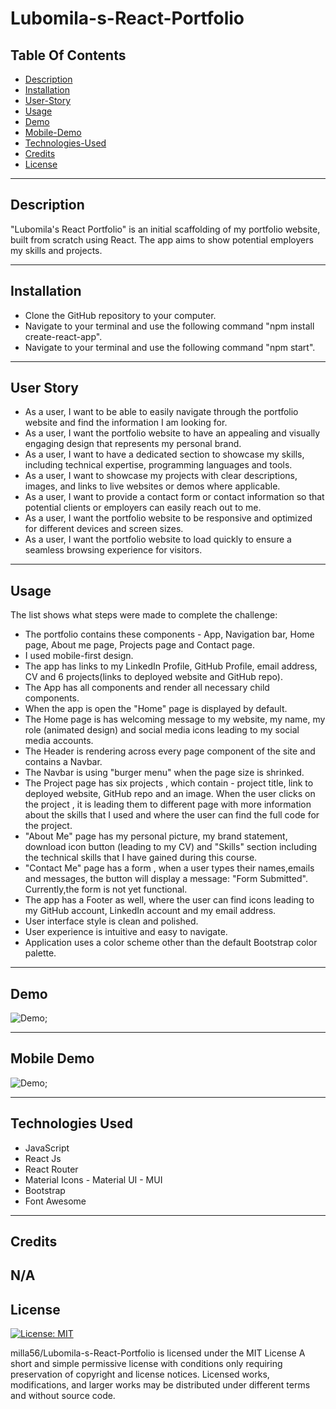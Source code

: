 # Lubomila-s-React-Portfolio

 ## Table Of Contents
  - [Description](#description)
  - [Installation](#installation)
  - [User-Story](#user-story)
  - [Usage](#usage)
  - [Demo](#demo)
  - [Mobile-Demo](#mobile-demo)
  - [Technologies-Used](#technologies-used)
  - [Credits](#credits)
  - [License](#license)

--- 

## Description
"Lubomila's React Portfolio" is an initial scaffolding of my portfolio website, built from scratch using React. The app aims to show potential employers my skills and projects.

--- 

## Installation

- Clone the GitHub repository to your computer.
- Navigate to your terminal and use the following command "npm install create-react-app".
- Navigate to your terminal and use the following command "npm start".

 
---

## User Story 
- As a user, I want to be able to easily navigate through the portfolio website and find the information I am looking for.
- As a user, I want the portfolio website to have an appealing and visually engaging design that represents my personal brand.
- As a user, I want to have a dedicated section to showcase my skills, including technical expertise, programming languages and tools.
- As a user, I want to showcase my projects with clear descriptions, images, and links to live websites or demos where applicable.
- As a user, I want to provide a contact form or contact information so that potential clients or employers can easily reach out to me.
- As a user, I want the portfolio website to be responsive and optimized for different devices and screen sizes.
- As a user, I want the portfolio website to load quickly to ensure a seamless browsing experience for visitors.


---


## Usage
The list shows what steps were made to complete the challenge:
- The portfolio contains these components - App, Navigation bar, Home page, About me page, Projects page and Contact page.
- I used mobile-first design.
- The app has links to my LinkedIn Profile, GitHub Profile, email address, CV and 6 projects(links to deployed website and GitHub repo).
- The App has all components and render all necessary child components.
- When the app is open the "Home" page is displayed by default.
- The Home page is has welcoming message to my website, my name, my role (animated design) and social media icons leading to my social media accounts.
- The Header is rendering across every page component of the site and contains a Navbar.
- The Navbar is using "burger menu" when the page size is shrinked.
- The Project page has six projects , which contain - project title, link to deployed website, GitHub repo and an image. When the user clicks on the project , it is leading them to different page with more information about the skills that I used and where the user can find the full code for the project.
- "About Me" page has my personal picture, my brand statement, download icon button (leading to my CV) and "Skills" section including the technical skills that I have gained during this course.
- "Contact Me" page has a form , when a user types their names,emails and messages, the button will display a message: "Form Submitted". Currently,the form is not yet functional. 
- The app has a Footer as well, where the user can find icons leading to my GitHub account, LinkedIn account and my email address.
- User interface style is clean and polished.
- User experience is intuitive and easy to navigate.
- Application uses a color scheme other than the default Bootstrap color palette.


---


## Demo
![Demo](./src/images/demo.gif);

---

## Mobile Demo
![Demo](./src/images/mobile.gif);

---




## Technologies Used
- JavaScript
- React Js
- React Router
- Material Icons - Material UI - MUI
- Bootstrap
- Font Awesome

---

## Credits

N/A
---


## License

[![License: MIT](https://img.shields.io/badge/License-MIT-blue.svg)](https://opensource.org/licenses/MIT)

milla56/Lubomila-s-React-Portfolio is licensed under the
MIT License
A short and simple permissive license with conditions only requiring preservation of copyright and license notices. Licensed works, modifications, and larger works may be distributed under different terms and without source code.